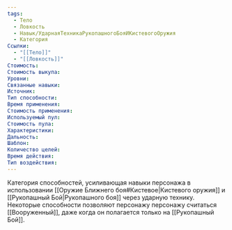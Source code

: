 ```yaml
---
tags:
  - Тело
  - Ловкость
  - Навык/УдарнаяТехникаРукопашногоБояИКистевогоОружия
  - Категория
Ссылки:
  - "[[Тело]]"
  - "[[Ловкость]]"
Стоимость:
Стоимость выкупа:
Уровни:
Связанные навыки:
Источник:
Тип способности:
Время применения:
Стоимость применения:
Используемый пул:
Стоимость пула:
Характеристики:
Дальность:
Шаблон:
Количество целей:
Время действия:
Тип воздействия:
---
```

Категория способностей, усиливающая навыки персонажа в использовании [[Оружие Ближнего боя#Кистевое|Кистевого оружия]] и [[Рукопашный Бой|Рукопашного боя]] через ударную технику. Некоторые способности позволяют персонажу персонажу считаться [[Вооруженный]], даже когда он полагается только на [[Рукопашный Бой]]. 